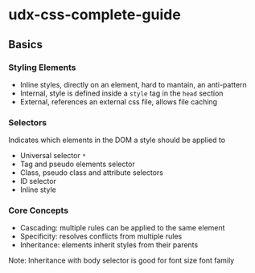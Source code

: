 # udx-css-complete-guide

## Basics

### Styling Elements

- Inline styles, directly on an element, hard to mantain, an anti-pattern
- Internal, style is defined inside a `style` tag in the `head` section
- External, references an external css file, allows file caching

### Selectors

Indicates which elements in the DOM a style should be applied to

- Universal selector `*`
- Tag and pseudo elements selector
- Class, pseudo class and attribute selectors
- ID selector
- Inline style

### Core Concepts

- Cascading: multiple rules can be applied to the same element
- Specificity: resolves conflicts from multiple rules
- Inheritance: elements inherit styles from their parents

Note: Inheritance with body selector is good for font size font family

